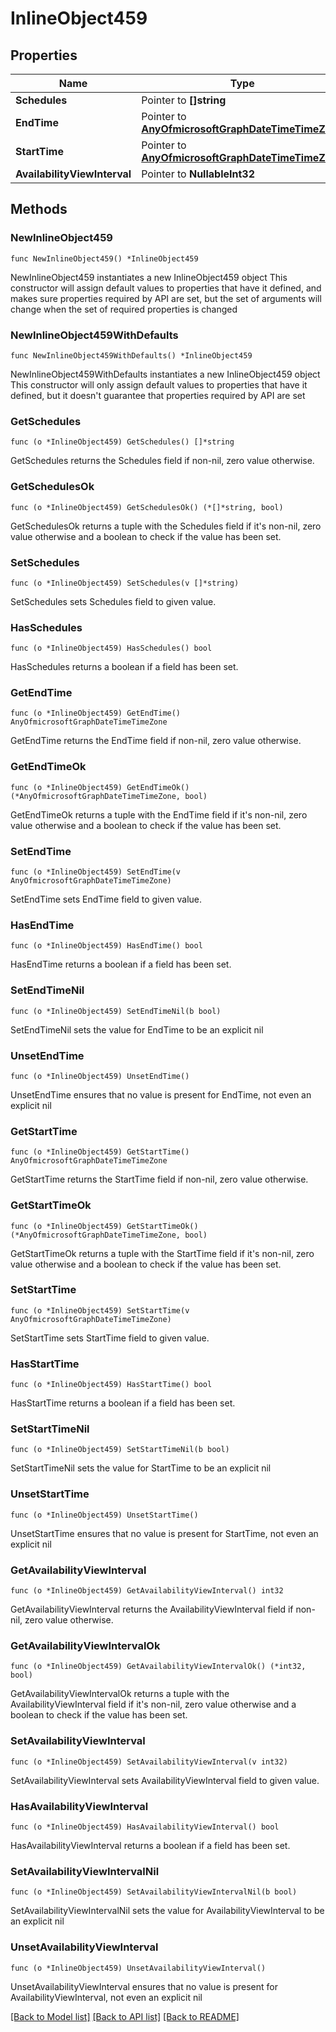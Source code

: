 # InlineObject459

## Properties

Name | Type | Description | Notes
------------ | ------------- | ------------- | -------------
**Schedules** | Pointer to **[]string** |  | [optional] 
**EndTime** | Pointer to [**AnyOfmicrosoftGraphDateTimeTimeZone**](anyOf&lt;microsoft.graph.dateTimeTimeZone&gt;.md) |  | [optional] 
**StartTime** | Pointer to [**AnyOfmicrosoftGraphDateTimeTimeZone**](anyOf&lt;microsoft.graph.dateTimeTimeZone&gt;.md) |  | [optional] 
**AvailabilityViewInterval** | Pointer to **NullableInt32** |  | [optional] 

## Methods

### NewInlineObject459

`func NewInlineObject459() *InlineObject459`

NewInlineObject459 instantiates a new InlineObject459 object
This constructor will assign default values to properties that have it defined,
and makes sure properties required by API are set, but the set of arguments
will change when the set of required properties is changed

### NewInlineObject459WithDefaults

`func NewInlineObject459WithDefaults() *InlineObject459`

NewInlineObject459WithDefaults instantiates a new InlineObject459 object
This constructor will only assign default values to properties that have it defined,
but it doesn't guarantee that properties required by API are set

### GetSchedules

`func (o *InlineObject459) GetSchedules() []*string`

GetSchedules returns the Schedules field if non-nil, zero value otherwise.

### GetSchedulesOk

`func (o *InlineObject459) GetSchedulesOk() (*[]*string, bool)`

GetSchedulesOk returns a tuple with the Schedules field if it's non-nil, zero value otherwise
and a boolean to check if the value has been set.

### SetSchedules

`func (o *InlineObject459) SetSchedules(v []*string)`

SetSchedules sets Schedules field to given value.

### HasSchedules

`func (o *InlineObject459) HasSchedules() bool`

HasSchedules returns a boolean if a field has been set.

### GetEndTime

`func (o *InlineObject459) GetEndTime() AnyOfmicrosoftGraphDateTimeTimeZone`

GetEndTime returns the EndTime field if non-nil, zero value otherwise.

### GetEndTimeOk

`func (o *InlineObject459) GetEndTimeOk() (*AnyOfmicrosoftGraphDateTimeTimeZone, bool)`

GetEndTimeOk returns a tuple with the EndTime field if it's non-nil, zero value otherwise
and a boolean to check if the value has been set.

### SetEndTime

`func (o *InlineObject459) SetEndTime(v AnyOfmicrosoftGraphDateTimeTimeZone)`

SetEndTime sets EndTime field to given value.

### HasEndTime

`func (o *InlineObject459) HasEndTime() bool`

HasEndTime returns a boolean if a field has been set.

### SetEndTimeNil

`func (o *InlineObject459) SetEndTimeNil(b bool)`

 SetEndTimeNil sets the value for EndTime to be an explicit nil

### UnsetEndTime
`func (o *InlineObject459) UnsetEndTime()`

UnsetEndTime ensures that no value is present for EndTime, not even an explicit nil
### GetStartTime

`func (o *InlineObject459) GetStartTime() AnyOfmicrosoftGraphDateTimeTimeZone`

GetStartTime returns the StartTime field if non-nil, zero value otherwise.

### GetStartTimeOk

`func (o *InlineObject459) GetStartTimeOk() (*AnyOfmicrosoftGraphDateTimeTimeZone, bool)`

GetStartTimeOk returns a tuple with the StartTime field if it's non-nil, zero value otherwise
and a boolean to check if the value has been set.

### SetStartTime

`func (o *InlineObject459) SetStartTime(v AnyOfmicrosoftGraphDateTimeTimeZone)`

SetStartTime sets StartTime field to given value.

### HasStartTime

`func (o *InlineObject459) HasStartTime() bool`

HasStartTime returns a boolean if a field has been set.

### SetStartTimeNil

`func (o *InlineObject459) SetStartTimeNil(b bool)`

 SetStartTimeNil sets the value for StartTime to be an explicit nil

### UnsetStartTime
`func (o *InlineObject459) UnsetStartTime()`

UnsetStartTime ensures that no value is present for StartTime, not even an explicit nil
### GetAvailabilityViewInterval

`func (o *InlineObject459) GetAvailabilityViewInterval() int32`

GetAvailabilityViewInterval returns the AvailabilityViewInterval field if non-nil, zero value otherwise.

### GetAvailabilityViewIntervalOk

`func (o *InlineObject459) GetAvailabilityViewIntervalOk() (*int32, bool)`

GetAvailabilityViewIntervalOk returns a tuple with the AvailabilityViewInterval field if it's non-nil, zero value otherwise
and a boolean to check if the value has been set.

### SetAvailabilityViewInterval

`func (o *InlineObject459) SetAvailabilityViewInterval(v int32)`

SetAvailabilityViewInterval sets AvailabilityViewInterval field to given value.

### HasAvailabilityViewInterval

`func (o *InlineObject459) HasAvailabilityViewInterval() bool`

HasAvailabilityViewInterval returns a boolean if a field has been set.

### SetAvailabilityViewIntervalNil

`func (o *InlineObject459) SetAvailabilityViewIntervalNil(b bool)`

 SetAvailabilityViewIntervalNil sets the value for AvailabilityViewInterval to be an explicit nil

### UnsetAvailabilityViewInterval
`func (o *InlineObject459) UnsetAvailabilityViewInterval()`

UnsetAvailabilityViewInterval ensures that no value is present for AvailabilityViewInterval, not even an explicit nil

[[Back to Model list]](../README.md#documentation-for-models) [[Back to API list]](../README.md#documentation-for-api-endpoints) [[Back to README]](../README.md)


